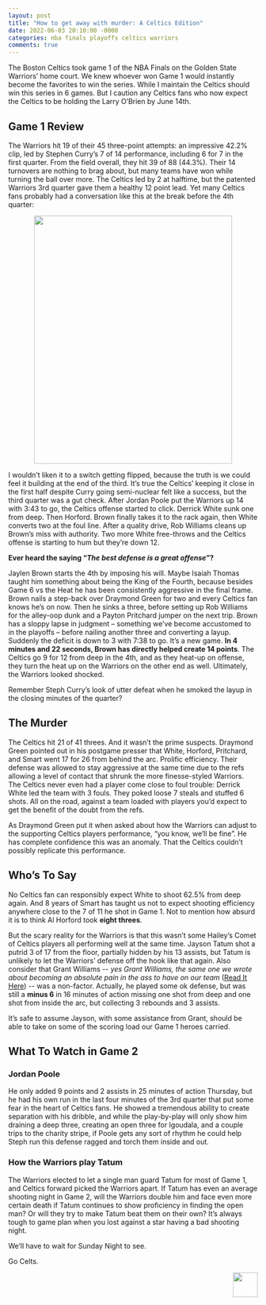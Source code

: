 ```yaml
---
layout: post
title: "How to get away with murder: A Celtics Edition"
date: 2022-06-03 20:10:00 -0000
categories: nba finals playoffs celtics warriors
comments: true
---
```


The Boston Celtics took game 1 of the NBA Finals on the Golden State Warriors’ home court. We knew whoever won Game 1 would instantly become the favorites to win the series. While I maintain the Celtics should win this series in 6 games. But I caution any Celtics fans who now expect the Celtics to be holding the Larry O’Brien by June 14th.

## Game 1 Review
The Warriors hit 19 of their 45 three-point attempts: an impressive 42.2% clip, led by Stephen Curry’s 7 of 14 performance, including 6 for 7 in the first quarter. From the field overall, they hit 39 of 88 (44.3%). Their 14 turnovers are nothing to brag about, but many teams have won while turning the ball over more. The Celtics led by 2 at halftime, but the patented Warriors 3rd quarter gave them a healthy 12 point lead. Yet many Celtics fans probably had a conversation like this at the break before the 4th quarter:

<p align="center"> 
    <img src="/criticalcelticsfan/assets/22Finals/game1convo.jpeg" width="400" height="500" />
</p>

I wouldn’t liken it to a switch getting flipped, because the truth is we could feel it building at the end of the third. It’s true the Celtics’ keeping it close in the first half despite Curry going semi-nuclear felt like a success, but the third quarter was a gut check. After Jordan Poole put the Warriors up 14 with 3:43 to go, the Celtics offense started to click. Derrick White sunk one from deep. Then Horford. Brown finally takes it to the rack again, then White converts two at the foul line. After a quality drive, Rob Williams cleans up Brown’s miss with authority. Two more White free-throws and the Celtics offense is starting to hum but they’re down 12.

__Ever heard the saying “_The best defense is a great offense_”?__

Jaylen Brown starts the 4th by imposing his will. Maybe Isaiah Thomas taught him something about being the King of the Fourth, because besides Game 6 vs the Heat he has been consistently aggressive in the final frame. Brown nails a step-back over Draymond Green for two and every Celtics fan knows he’s on now. Then he sinks a three, before setting up Rob Williams for the alley-oop dunk and a Payton Pritchard jumper on the next trip. Brown has a sloppy lapse in judgment – something we’ve become accustomed to in the playoffs – before nailing another three and converting a layup. Suddenly the deficit is down to 3 with 7:38 to go. It’s a new game. __In 4 minutes and 22 seconds, Brown has directly helped create 14 points__. The Celtics go 9 for 12 from deep in the 4th, and as they heat-up on offense, they turn the heat up on the Warriors on the other end as well. Ultimately, the Warriors looked shocked.

Remember Steph Curry’s look of utter defeat when he smoked the layup in the closing minutes of the quarter?

## The Murder
The Celtics hit 21 of 41 threes. And it wasn’t the prime suspects. Draymond Green pointed out in his postgame presser that White, Horford, Pritchard, and Smart went 17 for 26 from behind the arc. Prolific efficiency. Their defense was allowed to stay aggressive at the same time due to the refs allowing a level of contact that shrunk the more finesse-styled Warriors. The Celtics never even had a player come close to foul trouble: Derrick White led the team with 3 fouls. They poked loose 7 steals and stuffed 6 shots. All on the road, against a team loaded with players you’d expect to get the benefit of the doubt from the refs.

As Draymond Green put it when asked about how the Warriors can adjust to the supporting Celtics players performance, “you know, we’ll be fine”. He has complete confidence this was an anomaly. That the Celtics couldn’t possibly replicate this performance.

## Who’s To Say
No Celtics fan can responsibly expect White to shoot 62.5% from deep again. And 8 years of Smart has taught us not to expect shooting efficiency anywhere close to the 7 of 11 he shot in Game 1. Not to mention how absurd it is to think Al Horford took __eight threes__.

But the scary reality for the Warriors is that this wasn’t some Hailey’s Comet of Celtics players all performing well at the same time. Jayson Tatum shot a putrid 3 of 17 from the floor, partially hidden by his 13 assists, but Tatum is unlikely to let the Warriors’ defense off the hook like that again. Also consider that Grant Williams -- _yes Grant Williams, the same one we wrote about becoming an absolute pain in the ass to have on our team_ ([Read It Here](https://jrossner.github.io/criticalcelticsfan/ecf/playoffs/grant/williams/2022/05/28/Grant-Williams-Who-Do-You-Think-You-Are.html)) -- was a non-factor. Actually, he played some ok defense, but was still a __minus 6__ in 16 minutes of action missing one shot from deep and one shot from inside the arc, but collecting 3 rebounds and 3 assists. 

It’s safe to assume Jayson, with some assistance from Grant, should be able to take on some of the scoring load our Game 1 heroes carried. 

## What To Watch in Game 2
### Jordan Poole
He only added 9 points and 2 assists in 25 minutes of action Thursday, but he had his own run in the last four minutes of the 3rd quarter that put some fear in the heart of Celtics fans. He showed a tremendous ability to create separation with his dribble, and while the play-by-play will only show him draining a deep three, creating an open three for Igoudala, and a couple trips to the charity stripe, if Poole gets any sort of rhythm he could help Steph run this defense ragged and torch them inside and out.

### How the Warriors play Tatum
The Warriors elected to let a single man guard Tatum for most of Game 1, and Celtics forward picked the Warriors apart. If Tatum has even an average shooting night in Game 2, will the Warriors double him and face even more certain death if Tatum continues to show proficiency in finding the open man? Or will they try to make Tatum beat them on their own? It’s always tough to game plan when you lost against a star having a bad shooting night. 

We’ll have to wait for Sunday Night to see.

Go Celts.
<p align="right"> 
    <img src="/criticalcelticsfan/assets/ccflogo.jpg" width="50" height="50" />
</p>

